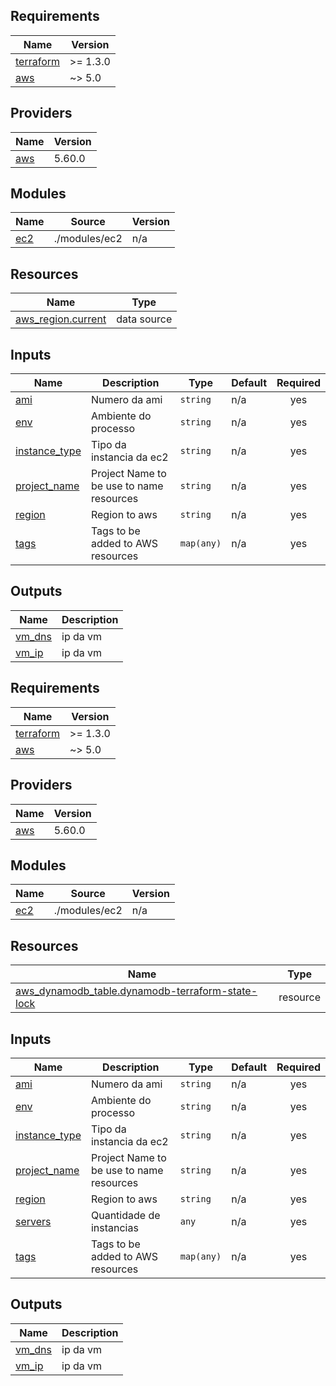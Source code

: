 ## Requirements

| Name | Version |
|------|---------|
| <a name="requirement_terraform"></a> [terraform](#requirement\_terraform) | >= 1.3.0 |
| <a name="requirement_aws"></a> [aws](#requirement\_aws) | ~> 5.0 |

## Providers

| Name | Version |
|------|---------|
| <a name="provider_aws"></a> [aws](#provider\_aws) | 5.60.0 |

## Modules

| Name | Source | Version |
|------|--------|---------|
| <a name="module_ec2"></a> [ec2](#module\_ec2) | ./modules/ec2 | n/a |

## Resources

| Name | Type |
|------|------|
| [aws_region.current](https://registry.terraform.io/providers/hashicorp/aws/latest/docs/data-sources/region) | data source |

## Inputs

| Name | Description | Type | Default | Required |
|------|-------------|------|---------|:--------:|
| <a name="input_ami"></a> [ami](#input\_ami) | Numero da ami | `string` | n/a | yes |
| <a name="input_env"></a> [env](#input\_env) | Ambiente do processo | `string` | n/a | yes |
| <a name="input_instance_type"></a> [instance\_type](#input\_instance\_type) | Tipo da instancia da ec2 | `string` | n/a | yes |
| <a name="input_project_name"></a> [project\_name](#input\_project\_name) | Project Name to be use to name resources | `string` | n/a | yes |
| <a name="input_region"></a> [region](#input\_region) | Region to aws | `string` | n/a | yes |
| <a name="input_tags"></a> [tags](#input\_tags) | Tags to be added to AWS resources | `map(any)` | n/a | yes |

## Outputs

| Name | Description |
|------|-------------|
| <a name="output_vm_dns"></a> [vm\_dns](#output\_vm\_dns) | ip da vm |
| <a name="output_vm_ip"></a> [vm\_ip](#output\_vm\_ip) | ip da vm |

<!-- BEGIN_TF_DOCS -->
## Requirements

| Name | Version |
|------|---------|
| <a name="requirement_terraform"></a> [terraform](#requirement\_terraform) | >= 1.3.0 |
| <a name="requirement_aws"></a> [aws](#requirement\_aws) | ~> 5.0 |

## Providers

| Name | Version |
|------|---------|
| <a name="provider_aws"></a> [aws](#provider\_aws) | 5.60.0 |

## Modules

| Name | Source | Version |
|------|--------|---------|
| <a name="module_ec2"></a> [ec2](#module\_ec2) | ./modules/ec2 | n/a |

## Resources

| Name | Type |
|------|------|
| [aws_dynamodb_table.dynamodb-terraform-state-lock](https://registry.terraform.io/providers/hashicorp/aws/latest/docs/resources/dynamodb_table) | resource |

## Inputs

| Name | Description | Type | Default | Required |
|------|-------------|------|---------|:--------:|
| <a name="input_ami"></a> [ami](#input\_ami) | Numero da ami | `string` | n/a | yes |
| <a name="input_env"></a> [env](#input\_env) | Ambiente do processo | `string` | n/a | yes |
| <a name="input_instance_type"></a> [instance\_type](#input\_instance\_type) | Tipo da instancia da ec2 | `string` | n/a | yes |
| <a name="input_project_name"></a> [project\_name](#input\_project\_name) | Project Name to be use to name resources | `string` | n/a | yes |
| <a name="input_region"></a> [region](#input\_region) | Region to aws | `string` | n/a | yes |
| <a name="input_servers"></a> [servers](#input\_servers) | Quantidade de instancias | `any` | n/a | yes |
| <a name="input_tags"></a> [tags](#input\_tags) | Tags to be added to AWS resources | `map(any)` | n/a | yes |

## Outputs

| Name | Description |
|------|-------------|
| <a name="output_vm_dns"></a> [vm\_dns](#output\_vm\_dns) | ip da vm |
| <a name="output_vm_ip"></a> [vm\_ip](#output\_vm\_ip) | ip da vm |
<!-- END_TF_DOCS -->